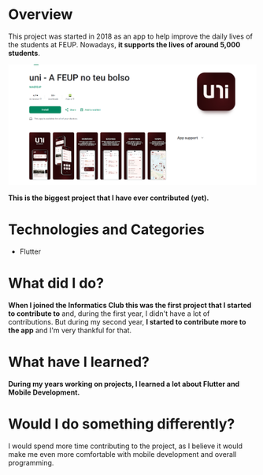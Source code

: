 # Overview

This project was started in 2018 as an app to help improve the daily lives of the students at FEUP. Nowadays, **it supports the lives of around 5,000 students**.

![uni](../../assets/uni.png)

**This is the biggest project that I have ever contributed (yet).**

# Technologies and Categories

- Flutter

# What did I do?

**When I joined the Informatics Club this was the first project that I started to contribute to** and, during the first year, I didn't have a lot of contributions. But during my second year, **I started to contribute more to the app** and I'm very thankful for that.

# What have I learned?

**During my years working on projects, I learned a lot about Flutter and Mobile Development.**

# Would I do something differently?

I would spend more time contributing to the project, as I believe it would make me even more comfortable with mobile development and overall programming.